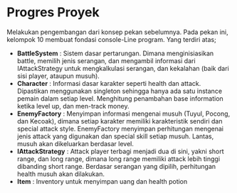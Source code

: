# **Progres Proyek**

Melakukan pengembangan dari konsep pekan sebelumnya. Pada pekan ini, kelompok 10 membuat fondasi console-Line program. Yang terdiri atas;

* **BattleSystem** : Sistem dasar pertarungan. Dimana menginisiasikan battle, memilih jenis serangan, dan mengambil informasi dari IAttackStrategy untuk mengkalkulasi serangan, dan kekalahan (baik dari sisi player, ataupun musuh).
* **Character** : Informasi dasar karakter seperti health dan attack. Dipastikan menggunakan singleton sehingga hanya ada satu instance pemain dalam setiap level. Menghitung penambahan base information ketika level up, dan men-track money.
* **EnemyFactory** : Menyimpan informasi mengenai musuh (Tuyul, Pocong, dan Kecoak), dimana setiap karakter memiliki karakteristik sendiri dan special attack style. EnemyFactory menyimpan perhitungan mengenai jenis attack yang digunakan dan special skill setiap musuh. Lantas, musuh akan dikeluarkan berdasar level.
* **IAttackStrategy** : Attack player terbagi menjadi dua di sini, yakni short range, dan long range, dimana long range memiliki attack lebih tinggi dibanding short range. Berdasar serangan yang dipilih, perhitungan health musuh akan dilakukan.
* **Item** : Inventory untuk menyimpan uang dan health potion
